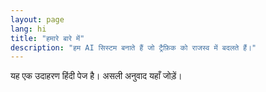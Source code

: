 ```yaml
---
layout: page
lang: hi
title: "हमारे बारे में"
description: "हम AI सिस्टम बनाते हैं जो ट्रैफ़िक को राजस्व में बदलते हैं।"
---
```


यह एक उदाहरण हिंदी पेज है। असली अनुवाद यहाँ जोड़ें।
